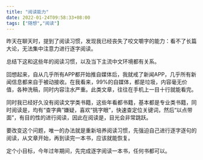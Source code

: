```yaml
---
title: "阅读能力"
date: 2022-01-24T09:58:33+08:00
tags: ["随想","阅读"]
---
```

昨天在聊天时，提到了阅读习惯，发现我已经丧失了咬文嚼字的能力：看不了长篇大论，无法集中注意力进行逐字阅读。

总结下这和这些年的阅读习惯，以及当下主流中文环境都有关系。

回想起来，自从几乎所有APP都开始推自媒体后，我就戒了新闻APP，几乎所有新闻信息都来自于被动接收。在我看来，99%的自媒体，都是垃圾，内容毫无价值，各种洗稿，同时内容注水严重。此类文章，往往在手机上一目十行就能看完。

同时我已经好久没有阅读文学类书籍，这些年看都书籍，基本都是专业类书籍，同时阅读是，均有“查字典”嫌疑，喜欢“挑字眼”，快速查定位关键词，然后“以点带面”，有目的性的进行阅读，因此在阅读是，目光会非常跳跃。

要改变这个问题，唯一的办法就是重新培养阅读习惯，先强迫自己进行逐字逐句的阅读，从文章开始，再到读完一本书，应该就能恢复。

定个小目标，今年过年期间，先完成逐字阅读一本书，任何书都可以。


